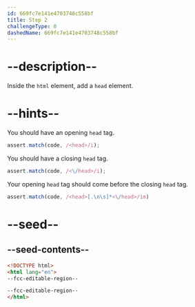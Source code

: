 ```yaml
---
id: 669fc7e141e4703748c558bf
title: Step 2
challengeType: 0
dashedName: 669fc7e141e4703748c558bf
---
```


# --description--

Inside the `html` element, add a `head` element.

# --hints--

You should have an opening `head` tag.

```js
assert.match(code, /<head>/i);
```

You should have a closing `head` tag.

```js
assert.match(code, /<\/head>/i);
```

Your opening `head` tag should come before the closing `head` tag.

```js
assert.match(code, /<head>[.\n\s]*<\/head>/im)
```

# --seed--

## --seed-contents--

```html
<!DOCTYPE html>
<html lang="en">
--fcc-editable-region--

--fcc-editable-region--
</html>
```
